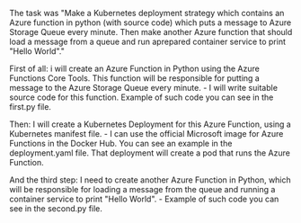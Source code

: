 The task was "Make a Kubernetes deployment strategy which contains an Azure function in python (with source code) which puts a message to Azure Storage Queue every minute.
Then make another Azure function that should load a message from a queue and run aprepared container service to print "Hello World"."

First of all:
  i will create an Azure Function in Python using the Azure Functions Core Tools. 
  This function will be responsible for putting a message to the Azure Storage Queue every minute.
    - I will write suitable source code for this function. 
  Example of such code you can see in the first.py file.
  
Then:
  I will create a Kubernetes Deployment for this Azure Function, using a Kubernetes manifest file. 
    - I can use the official Microsoft image for Azure Functions in the Docker Hub.
  You can see an example in the deployment.yaml file. That deployment will create a pod that runs the Azure Function.
  
And the third step:
  I need to create another Azure Function in Python, which will be responsible for loading a message from the queue and running a container service to print "Hello World".
    - Example of such code you can see in the second.py file.
